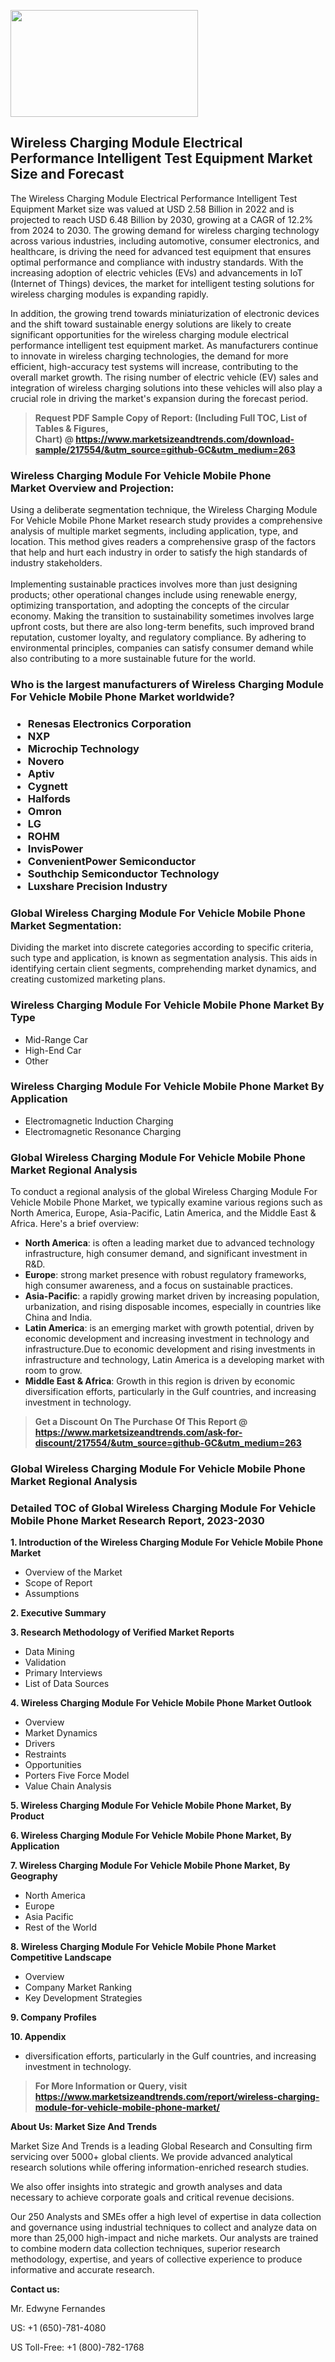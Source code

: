 <p><img class="alignnone size-medium wp-image-20088" src="https://ffe5etoiles.com/wp-content/uploads/2024/12/MST1-300x171.png" alt="" width="300" height="171" /></p><h2>Wireless Charging Module Electrical Performance Intelligent Test Equipment Market Size and Forecast</h2><p>The Wireless Charging Module Electrical Performance Intelligent Test Equipment Market size was valued at USD 2.58 Billion in 2022 and is projected to reach USD 6.48 Billion by 2030, growing at a CAGR of 12.2% from 2024 to 2030. The growing demand for wireless charging technology across various industries, including automotive, consumer electronics, and healthcare, is driving the need for advanced test equipment that ensures optimal performance and compliance with industry standards. With the increasing adoption of electric vehicles (EVs) and advancements in IoT (Internet of Things) devices, the market for intelligent testing solutions for wireless charging modules is expanding rapidly.</p><p>In addition, the growing trend towards miniaturization of electronic devices and the shift toward sustainable energy solutions are likely to create significant opportunities for the wireless charging module electrical performance intelligent test equipment market. As manufacturers continue to innovate in wireless charging technologies, the demand for more efficient, high-accuracy test systems will increase, contributing to the overall market growth. The rising number of electric vehicle (EV) sales and integration of wireless charging solutions into these vehicles will also play a crucial role in driving the market's expansion during the forecast period.</p></p><blockquote id="" class=""><strong>Request PDF Sample Copy of Report: (Including Full TOC, List of Tables &amp; Figures, Chart)&nbsp;@&nbsp;<strong><a href="https://www.marketsizeandtrends.com/download-sample/217554/&utm_source=github-GC&utm_medium=263" target="_blank">https://www.marketsizeandtrends.com/download-sample/217554/&utm_source=github-GC&utm_medium=263</a></strong></strong></blockquote><h3 id="" class="">Wireless Charging Module For Vehicle Mobile Phone Market&nbsp;Overview and Projection:</h3><p id="" class="">Using a deliberate segmentation technique, the Wireless Charging Module For Vehicle Mobile Phone Market research study provides a comprehensive analysis of multiple market segments, including application, type, and location. This method gives readers a comprehensive grasp of the factors that help and hurt each industry in order to satisfy the high standards of industry stakeholders. <br /> <br />Implementing sustainable practices involves more than just designing products; other operational changes include using renewable energy, optimizing transportation, and adopting the concepts of the circular economy. Making the transition to sustainability sometimes involves large upfront costs, but there are also long-term benefits, such improved brand reputation, customer loyalty, and regulatory compliance. By adhering to environmental principles, companies can satisfy consumer demand while also contributing to a more sustainable future for the world.</p><h3 id="" class="">Who is the largest manufacturers of&nbsp;Wireless Charging Module For Vehicle Mobile Phone Market worldwide?</h3><h3 class=""><p><ul><li>Renesas Electronics Corporation </li><li> NXP </li><li> Microchip Technology </li><li> Novero </li><li> Aptiv </li><li> Cygnett </li><li> Halfords </li><li> Omron </li><li> LG </li><li> ROHM </li><li> InvisPower </li><li> ConvenientPower Semiconductor </li><li> Southchip Semiconductor Technology </li><li> Luxshare Precision Industry</li></ul></p></h3><h3 id="" class="">Global&nbsp;Wireless Charging Module For Vehicle Mobile Phone Market Segmentation:</h3><p id="" class="">Dividing the market into discrete categories according to specific criteria, such type and application, is known as segmentation analysis. This aids in identifying certain client segments, comprehending market dynamics, and creating customized marketing plans.</p><h3 id="" class="">Wireless Charging Module For Vehicle Mobile Phone Market&nbsp;By Type</h3><p><p><ul><li>Mid-Range Car</li><li> High-End Car</li><li> Other</p></li></ul></p></p><h3 id="" class="">Wireless Charging Module For Vehicle Mobile Phone Market&nbsp;By Application</h3><p class=""><p><ul><li>Electromagnetic Induction Charging</li><li> Electromagnetic Resonance Charging</li></ul></p></p><h3 id="" class="">Global Wireless Charging Module For Vehicle Mobile Phone Market Regional Analysis</h3><p id="" class="">To conduct a regional analysis of the global Wireless Charging Module For Vehicle Mobile Phone Market, we typically examine various regions such as North America, Europe, Asia-Pacific, Latin America, and the Middle East &amp; Africa. Here's a brief overview:</p><ul><li><strong>North America</strong>: is often a leading market due to advanced technology infrastructure, high consumer demand, and significant investment in R&amp;D.</li><li><strong>Europe</strong>: strong market presence with robust regulatory frameworks, high consumer awareness, and a focus on sustainable practices.</li><li><strong>Asia-Pacific</strong>: a rapidly growing market driven by increasing population, urbanization, and rising disposable incomes, especially in countries like China and India.</li><li><strong>Latin America</strong>: is an emerging market with growth potential, driven by economic development and increasing investment in technology and infrastructure.Due to economic development and rising investments in infrastructure and technology, Latin America is a developing market with room to grow.</li><li><strong>Middle East &amp; Africa</strong>: Growth in this region is driven by economic diversification efforts, particularly in the Gulf countries, and increasing investment in technology.</li></ul><blockquote id="" class=""><strong>Get a Discount On The Purchase Of This Report @ <strong><a href="https://www.marketsizeandtrends.com/ask-for-discount/217554/&utm_source=github-GC&utm_medium=263" target="_blank">https://www.marketsizeandtrends.com/ask-for-discount/217554/&utm_source=github-GC&utm_medium=263</a></strong></strong></blockquote><h3 id="" class="">Global Wireless Charging Module For Vehicle Mobile Phone Market Regional Analysis</h3><h3 id="" class="">Detailed TOC of Global Wireless Charging Module For Vehicle Mobile Phone Market Research Report, 2023-2030</h3><p id="" class=""><strong>1. Introduction of the Wireless Charging Module For Vehicle Mobile Phone Market</strong></p><ul><li>Overview of the Market</li><li>Scope of Report</li><li>Assumptions</li></ul><p id="" class=""><strong>2. Executive Summary</strong></p><p id="" class=""><strong>3. Research Methodology of Verified Market Reports</strong></p><ul><li>Data Mining</li><li>Validation</li><li>Primary Interviews</li><li>List of Data Sources</li></ul><p id="" class=""><strong>4. Wireless Charging Module For Vehicle Mobile Phone Market Outlook</strong></p><ul><li>Overview</li><li>Market Dynamics</li><li>Drivers</li><li>Restraints</li><li>Opportunities</li><li>Porters Five Force Model</li><li>Value Chain Analysis</li></ul><p id="" class=""><strong>5. Wireless Charging Module For Vehicle Mobile Phone Market, By Product</strong></p><p id="" class=""><strong>6. Wireless Charging Module For Vehicle Mobile Phone Market, By Application</strong></p><p id="" class=""><strong>7. Wireless Charging Module For Vehicle Mobile Phone Market, By Geography</strong></p><ul><li>North America</li><li>Europe</li><li>Asia Pacific</li><li>Rest of the World</li></ul><p id="" class=""><strong>8. Wireless Charging Module For Vehicle Mobile Phone Market Competitive Landscape</strong></p><ul><li>Overview</li><li>Company Market Ranking</li><li>Key Development Strategies</li></ul><p id="" class=""><strong>9. Company Profiles</strong></p><p id="" class=""><strong>10. Appendix</strong></p><ul><li>diversification efforts, particularly in the Gulf countries, and increasing investment in technology.</li></ul><blockquote id="" class=""><strong>For More Information or Query, visit <strong><strong><a href="https://www.marketsizeandtrends.com/report/wireless-charging-module-for-vehicle-mobile-phone-market/" target="_blank">https://www.marketsizeandtrends.com/report/wireless-charging-module-for-vehicle-mobile-phone-market/</a></strong></strong></strong></blockquote><p id="" class=""><strong>About Us: Market Size And Trends</strong></p><p id="" class="">Market Size And Trends is a leading Global Research and Consulting firm servicing over 5000+ global clients. We provide advanced analytical research solutions while offering information-enriched research studies.</p><p id="" class="">We also offer insights into strategic and growth analyses and data necessary to achieve corporate goals and critical revenue decisions.</p><p id="" class="">Our 250 Analysts and SMEs offer a high level of expertise in data collection and governance using industrial techniques to collect and analyze data on more than 25,000 high-impact and niche markets. Our analysts are trained to combine modern data collection techniques, superior research methodology, expertise, and years of collective experience to produce informative and accurate research.</p><p id="" class=""><strong>Contact us:</strong></p><p id="" class="">Mr. Edwyne Fernandes</p><p id="" class="">US: +1 (650)-781-4080</p><p id="" class="">US Toll-Free: +1 (800)-782-1768</p>
